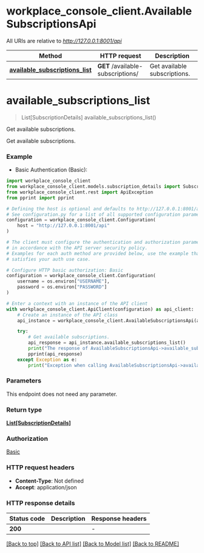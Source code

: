 # workplace_console_client.AvailableSubscriptionsApi

All URIs are relative to *http://127.0.0.1:8001/api*

Method | HTTP request | Description
------------- | ------------- | -------------
[**available_subscriptions_list**](AvailableSubscriptionsApi.md#available_subscriptions_list) | **GET** /available-subscriptions/ | Get available subscriptions.


# **available_subscriptions_list**
> List[SubscriptionDetails] available_subscriptions_list()

Get available subscriptions.

Get available subscriptions.

### Example

* Basic Authentication (Basic):

```python
import workplace_console_client
from workplace_console_client.models.subscription_details import SubscriptionDetails
from workplace_console_client.rest import ApiException
from pprint import pprint

# Defining the host is optional and defaults to http://127.0.0.1:8001/api
# See configuration.py for a list of all supported configuration parameters.
configuration = workplace_console_client.Configuration(
    host = "http://127.0.0.1:8001/api"
)

# The client must configure the authentication and authorization parameters
# in accordance with the API server security policy.
# Examples for each auth method are provided below, use the example that
# satisfies your auth use case.

# Configure HTTP basic authorization: Basic
configuration = workplace_console_client.Configuration(
    username = os.environ["USERNAME"],
    password = os.environ["PASSWORD"]
)

# Enter a context with an instance of the API client
with workplace_console_client.ApiClient(configuration) as api_client:
    # Create an instance of the API class
    api_instance = workplace_console_client.AvailableSubscriptionsApi(api_client)

    try:
        # Get available subscriptions.
        api_response = api_instance.available_subscriptions_list()
        print("The response of AvailableSubscriptionsApi->available_subscriptions_list:\n")
        pprint(api_response)
    except Exception as e:
        print("Exception when calling AvailableSubscriptionsApi->available_subscriptions_list: %s\n" % e)
```



### Parameters

This endpoint does not need any parameter.

### Return type

[**List[SubscriptionDetails]**](SubscriptionDetails.md)

### Authorization

[Basic](../README.md#Basic)

### HTTP request headers

 - **Content-Type**: Not defined
 - **Accept**: application/json

### HTTP response details

| Status code | Description | Response headers |
|-------------|-------------|------------------|
**200** |  |  -  |

[[Back to top]](#) [[Back to API list]](../README.md#documentation-for-api-endpoints) [[Back to Model list]](../README.md#documentation-for-models) [[Back to README]](../README.md)


